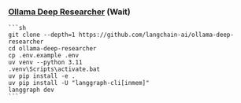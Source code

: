 ### [Ollama Deep Researcher](https://github.com/langchain-ai/ollama-deep-researcher) (Wait)

````{tab} From source
```sh
git clone --depth=1 https://github.com/langchain-ai/ollama-deep-researcher
cd ollama-deep-researcher
cp .env.example .env
uv venv --python 3.11
.venv\Scripts\activate.bat
uv pip install -e .
uv pip install -U "langgraph-cli[inmem]"
langgraph dev
```
````